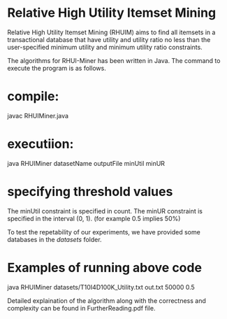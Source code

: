 # Relative High Utility Itemset Mining
 

Relative High Utility Itemset Mining (RHUIM) aims to find all itemsets in a transactional database that have utility and utility ratio no less than the user-specified minimum utility and minimum utility ratio constraints. 

The algorithms for RHUI-Miner has been written in Java. The command to execute the program is as follows.

# compile:

javac RHUIMiner.java

# executiion:

java RHUIMiner datasetName outputFile minUtil minUR

# specifying threshold values

The minUtil constraint is specified in count. The minUR constraint is specified in the interval (0, 1). (for example 0.5 implies 50%)

To test the repetability of our experiments, we have provided some databases in the *datasets* folder. 


# Examples of running above code

java RHUIMiner datasets/T10I4D100K_Utility.txt out.txt 50000 0.5 

Detailed explaination of the algorithm along with the correctness and complexity can be found in FurtherReading.pdf file.
